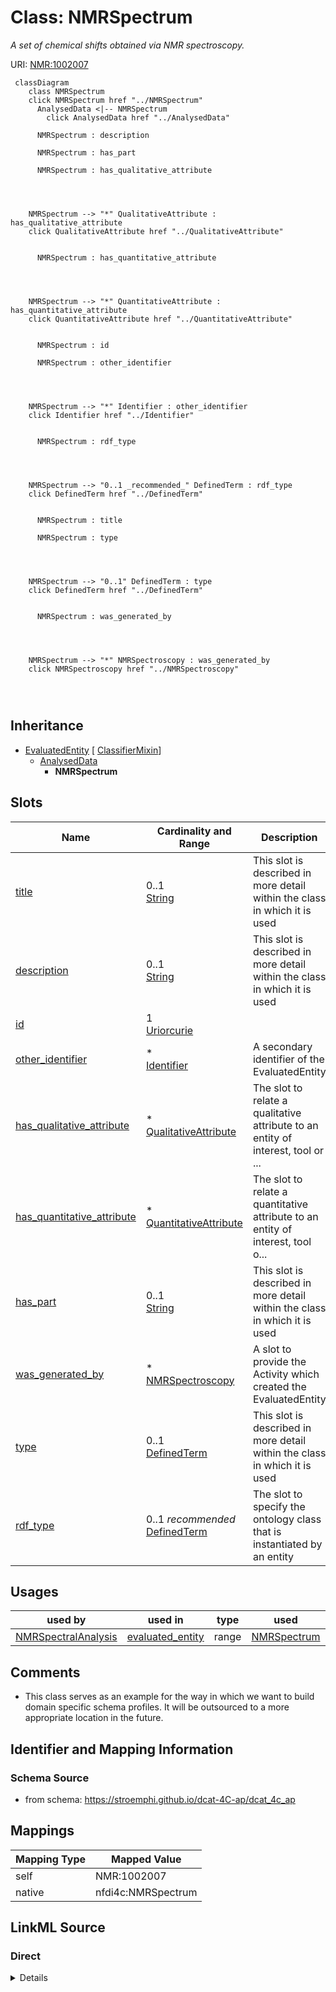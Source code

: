 

# Class: NMRSpectrum


_A set of chemical shifts obtained via NMR spectroscopy._





URI: [NMR:1002007](http://nmrML.org/nmrCV#NMR:1002007)






```mermaid
 classDiagram
    class NMRSpectrum
    click NMRSpectrum href "../NMRSpectrum"
      AnalysedData <|-- NMRSpectrum
        click AnalysedData href "../AnalysedData"
      
      NMRSpectrum : description
        
      NMRSpectrum : has_part
        
      NMRSpectrum : has_qualitative_attribute
        
          
    
    
    NMRSpectrum --> "*" QualitativeAttribute : has_qualitative_attribute
    click QualitativeAttribute href "../QualitativeAttribute"

        
      NMRSpectrum : has_quantitative_attribute
        
          
    
    
    NMRSpectrum --> "*" QuantitativeAttribute : has_quantitative_attribute
    click QuantitativeAttribute href "../QuantitativeAttribute"

        
      NMRSpectrum : id
        
      NMRSpectrum : other_identifier
        
          
    
    
    NMRSpectrum --> "*" Identifier : other_identifier
    click Identifier href "../Identifier"

        
      NMRSpectrum : rdf_type
        
          
    
    
    NMRSpectrum --> "0..1 _recommended_" DefinedTerm : rdf_type
    click DefinedTerm href "../DefinedTerm"

        
      NMRSpectrum : title
        
      NMRSpectrum : type
        
          
    
    
    NMRSpectrum --> "0..1" DefinedTerm : type
    click DefinedTerm href "../DefinedTerm"

        
      NMRSpectrum : was_generated_by
        
          
    
    
    NMRSpectrum --> "*" NMRSpectroscopy : was_generated_by
    click NMRSpectroscopy href "../NMRSpectroscopy"

        
      
```





## Inheritance
* [EvaluatedEntity](EvaluatedEntity.md) [ [ClassifierMixin](ClassifierMixin.md)]
    * [AnalysedData](AnalysedData.md)
        * **NMRSpectrum**



## Slots

| Name | Cardinality and Range | Description | Inheritance |
| ---  | --- | --- | --- |
| [title](title.md) | 0..1 <br/> [String](String.md) | This slot is described in more detail within the class in which it is used | [EvaluatedEntity](EvaluatedEntity.md) |
| [description](description.md) | 0..1 <br/> [String](String.md) | This slot is described in more detail within the class in which it is used | [EvaluatedEntity](EvaluatedEntity.md) |
| [id](id.md) | 1 <br/> [Uriorcurie](Uriorcurie.md) |  | [EvaluatedEntity](EvaluatedEntity.md) |
| [other_identifier](other_identifier.md) | * <br/> [Identifier](Identifier.md) | A secondary identifier of the EvaluatedEntity | [EvaluatedEntity](EvaluatedEntity.md) |
| [has_qualitative_attribute](has_qualitative_attribute.md) | * <br/> [QualitativeAttribute](QualitativeAttribute.md) | The slot to relate a qualitative attribute to an entity of interest, tool or ... | [EvaluatedEntity](EvaluatedEntity.md) |
| [has_quantitative_attribute](has_quantitative_attribute.md) | * <br/> [QuantitativeAttribute](QuantitativeAttribute.md) | The slot to relate a quantitative  attribute to an entity of interest, tool o... | [EvaluatedEntity](EvaluatedEntity.md) |
| [has_part](has_part.md) | 0..1 <br/> [String](String.md) | This slot is described in more detail within the class in which it is used | [EvaluatedEntity](EvaluatedEntity.md) |
| [was_generated_by](was_generated_by.md) | * <br/> [NMRSpectroscopy](NMRSpectroscopy.md) | A slot to provide the Activity which created the EvaluatedEntity | [EvaluatedEntity](EvaluatedEntity.md) |
| [type](type.md) | 0..1 <br/> [DefinedTerm](DefinedTerm.md) | This slot is described in more detail within the class in which it is used | [ClassifierMixin](ClassifierMixin.md) |
| [rdf_type](rdf_type.md) | 0..1 _recommended_ <br/> [DefinedTerm](DefinedTerm.md) | The slot to specify the ontology class that is instantiated by an entity | [ClassifierMixin](ClassifierMixin.md) |





## Usages

| used by | used in | type | used |
| ---  | --- | --- | --- |
| [NMRSpectralAnalysis](NMRSpectralAnalysis.md) | [evaluated_entity](evaluated_entity.md) | range | [NMRSpectrum](NMRSpectrum.md) |






## Comments

* This class serves as an example for the way in which we want to build domain specific schema profiles. It will be outsourced to a more appropriate location in the future.

## Identifier and Mapping Information







### Schema Source


* from schema: https://stroemphi.github.io/dcat-4C-ap/dcat_4c_ap




## Mappings

| Mapping Type | Mapped Value |
| ---  | ---  |
| self | NMR:1002007 |
| native | nfdi4c:NMRSpectrum |







## LinkML Source

<!-- TODO: investigate https://stackoverflow.com/questions/37606292/how-to-create-tabbed-code-blocks-in-mkdocs-or-sphinx -->

### Direct

<details>
```yaml
name: NMRSpectrum
description: A set of chemical shifts obtained via NMR spectroscopy.
comments:
- This class serves as an example for the way in which we want to build domain specific
  schema profiles. It will be outsourced to a more appropriate location in the future.
from_schema: https://stroemphi.github.io/dcat-4C-ap/dcat_4c_ap
is_a: AnalysedData
slot_usage:
  was_generated_by:
    name: was_generated_by
    range: NMRSpectroscopy
    multivalued: true
    inlined_as_list: true
class_uri: NMR:1002007

```
</details>

### Induced

<details>
```yaml
name: NMRSpectrum
description: A set of chemical shifts obtained via NMR spectroscopy.
comments:
- This class serves as an example for the way in which we want to build domain specific
  schema profiles. It will be outsourced to a more appropriate location in the future.
from_schema: https://stroemphi.github.io/dcat-4C-ap/dcat_4c_ap
is_a: AnalysedData
slot_usage:
  was_generated_by:
    name: was_generated_by
    range: NMRSpectroscopy
    multivalued: true
    inlined_as_list: true
attributes:
  title:
    name: title
    description: This slot is described in more detail within the class in which it
      is used.
    from_schema: https://stroemphi.github.io/dcat-4C-ap/dcat_4c_ap
    rank: 1000
    slot_uri: dcterms:title
    alias: title
    owner: NMRSpectrum
    domain_of:
    - Catalogue
    - CatalogueRecord
    - ConceptScheme
    - DataService
    - Dataset
    - DatasetSeries
    - Distribution
    - DefinedTerm
    - DataCreatingActivity
    - EvaluatedEntity
    - EvaluatedActivity
    - Tool
    - Environment
    - Plan
    - QualitativeAttribute
    - QuantitativeAttribute
    range: string
  description:
    name: description
    description: This slot is described in more detail within the class in which it
      is used.
    from_schema: https://stroemphi.github.io/dcat-4C-ap/dcat_4c_ap
    rank: 1000
    slot_uri: dcterms:description
    alias: description
    owner: NMRSpectrum
    domain_of:
    - Catalogue
    - CatalogueRecord
    - DataService
    - Dataset
    - DatasetSeries
    - Distribution
    - DataCreatingActivity
    - EvaluatedEntity
    - EvaluatedActivity
    - Tool
    - Environment
    - Plan
    - QualitativeAttribute
    - QuantitativeAttribute
    range: string
  id:
    name: id
    from_schema: https://stroemphi.github.io/dcat-4C-ap/dcat_4c_ap
    rank: 1000
    slot_uri: dcterms:identifier
    identifier: true
    alias: id
    owner: NMRSpectrum
    domain_of:
    - DefinedTerm
    - ResearchDataset
    - ResearchCatalog
    - EvaluatedEntity
    - EvaluatedActivity
    range: uriorcurie
    required: true
  other_identifier:
    name: other_identifier
    description: A secondary identifier of the EvaluatedEntity
    from_schema: https://stroemphi.github.io/dcat-4C-ap/dcat_4c_ap
    rank: 1000
    slot_uri: adms:identifier
    alias: other_identifier
    owner: NMRSpectrum
    domain_of:
    - Dataset
    - DataCreatingActivity
    - EvaluatedEntity
    - EvaluatedActivity
    - Tool
    - Environment
    range: Identifier
    required: false
    multivalued: true
    inlined_as_list: true
  has_qualitative_attribute:
    name: has_qualitative_attribute
    description: The slot to relate a qualitative attribute to an entity of interest,
      tool or environment.
    from_schema: https://stroemphi.github.io/dcat-4C-ap/dcat_4c_ap
    rank: 1000
    slot_uri: dcterms:relation
    alias: has_qualitative_attribute
    owner: NMRSpectrum
    domain_of:
    - EvaluatedEntity
    - EvaluatedActivity
    - Tool
    range: QualitativeAttribute
    multivalued: true
    inlined: true
    inlined_as_list: true
  has_quantitative_attribute:
    name: has_quantitative_attribute
    description: The slot to relate a quantitative  attribute to an entity of interest,
      tool or environment.
    from_schema: https://stroemphi.github.io/dcat-4C-ap/dcat_4c_ap
    rank: 1000
    slot_uri: dcterms:relation
    alias: has_quantitative_attribute
    owner: NMRSpectrum
    domain_of:
    - EvaluatedEntity
    - EvaluatedActivity
    - Tool
    range: QuantitativeAttribute
    multivalued: true
    inlined: true
    inlined_as_list: true
  has_part:
    name: has_part
    description: This slot is described in more detail within the class in which it
      is used.
    from_schema: https://stroemphi.github.io/dcat-4C-ap/dcat_4c_ap
    rank: 1000
    slot_uri: dcterms:hasPart
    alias: has_part
    owner: NMRSpectrum
    domain_of:
    - Catalogue
    - DataCreatingActivity
    - EvaluatedEntity
    - EvaluatedActivity
    - Tool
    range: string
  was_generated_by:
    name: was_generated_by
    description: A slot to provide the Activity which created the EvaluatedEntity.
    from_schema: https://stroemphi.github.io/dcat-4C-ap/dcat_4c_ap
    rank: 1000
    slot_uri: prov:wasGeneratedBy
    alias: was_generated_by
    owner: NMRSpectrum
    domain_of:
    - Dataset
    - EvaluatedEntity
    range: NMRSpectroscopy
    multivalued: true
    inlined_as_list: true
  type:
    name: type
    description: This slot is described in more detail within the class in which it
      is used.
    from_schema: https://stroemphi.github.io/dcat-4C-ap/dcat_4c_ap
    rank: 1000
    slot_uri: dcterms:type
    alias: type
    owner: NMRSpectrum
    domain_of:
    - Agent
    - Dataset
    - LicenseDocument
    - ClassifierMixin
    range: DefinedTerm
    inlined: true
  rdf_type:
    name: rdf_type
    description: The slot to specify the ontology class that is instantiated by an
      entity.
    from_schema: https://stroemphi.github.io/dcat-4C-ap/dcat_4c_ap
    rank: 1000
    slot_uri: rdf:type
    alias: rdf_type
    owner: NMRSpectrum
    domain_of:
    - ClassifierMixin
    range: DefinedTerm
    recommended: true
    inlined: true
class_uri: NMR:1002007

```
</details>